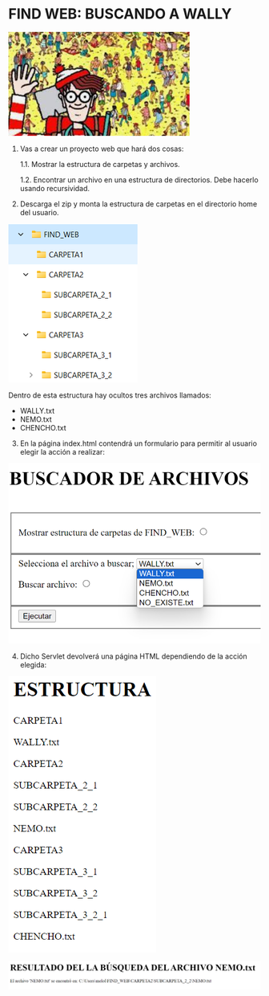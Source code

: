# FIND WEB: BUSCANDO A WALLY

![alt text](image.png)

1. Vas a crear un proyecto web que hará dos cosas:
   
    1.1. Mostrar la estructura de carpetas y archivos.
   
    1.2. Encontrar un archivo en una estructura de directorios. Debe hacerlo usando recursividad.

3. Descarga el zip y monta la estructura de carpetas en el directorio home del usuario.

![alt text](image-1.png)

Dentro de esta estructura hay ocultos tres archivos llamados:
- WALLY.txt
- NEMO.txt
- CHENCHO.txt


3. En la página index.html contendrá un formulario para permitir al usuario elegir la acción a realizar:

![alt text](image-2.png)

4. Dicho Servlet devolverá una página HTML dependiendo de la acción elegida:

![alt text](image-3.png)

![alt text](image-4.png)
